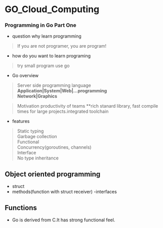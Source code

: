 # GO_Cloud_Computing

### Programming in Go Part One

- question why learn programming
>If you are not programer, you are program!

- how do you want to learn programing
> try small program use go

- Go overview
> Server side programming language<br>
**Application|System|Web|...programming<br>Network|Graphics**

> Motivation productivity of teams
**rich stanard library, fast compile times for large projects.integrated toolchain

- features
> Static typing<br>
Garbage collection<br>
Functional<br>
Concurrency(goroutines, channels)<br>
Interface<br>
No type inheritance

## Object oriented programming

- struct
- methods(function with struct receiver)
-interfaces

## Functions

- Go is derived from C.It has strong functional feel.